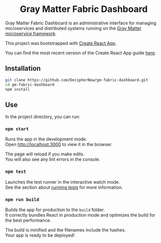 <div align="center">
  <h1>Gray Matter Fabric Dashboard</h1>
</div>

Gray Matter Fabric Dashboard is an administrative interface for managing microservices and distributed systems running on the [Gray Matter microservice framework](https://github.com/DecipherNow/gm-fabric-jvm).

This project was bootstrapped with [Create React App](https://github.com/facebookincubator/create-react-app).

You can find the most recent version of the Create React App guide [here](https://github.com/facebookincubator/create-react-app/blob/master/packages/react-scripts/template/README.md).

## Installation

```sh
git clone https://github.com/DecipherNow/gm-fabric-dashboard.git
cd gm-fabric-dashboard
npm install
```

## Use

In the project directory, you can run:

### `npm start`

Runs the app in the development mode.<br>
Open [http://localhost:3000](http://localhost:3000) to view it in the browser.

The page will reload if you make edits.<br>
You will also see any lint errors in the console.

### `npm test`

Launches the test runner in the interactive watch mode.<br>
See the section about [running tests](#running-tests) for more information.

### `npm run build`

Builds the app for production to the `build` folder.<br>
It correctly bundles React in production mode and optimizes the build for the best performance.

The build is minified and the filenames include the hashes.<br>
Your app is ready to be deployed!
